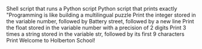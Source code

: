 Shell script that runs a Python script
Python script that prints exactly "Programming is like building a multilingual puzzle
Print the integer stored in the variable number, followed by Battery street, followed by a new line
Print the float stored in the variable number with a precision of 2 digits
Print 3 times a string stored in the variable str, followed by its first 9 characters
Print Welcome to Holberton School!
